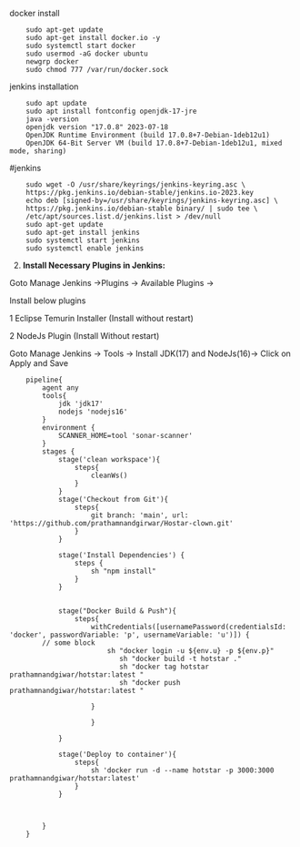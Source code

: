 docker install 

        sudo apt-get update
        sudo apt-get install docker.io -y
        sudo systemctl start docker
        sudo usermod -aG docker ubuntu
        newgrp docker
        sudo chmod 777 /var/run/docker.sock


jenkins installation


        sudo apt update
        sudo apt install fontconfig openjdk-17-jre
        java -version
        openjdk version "17.0.8" 2023-07-18
        OpenJDK Runtime Environment (build 17.0.8+7-Debian-1deb12u1)
        OpenJDK 64-Bit Server VM (build 17.0.8+7-Debian-1deb12u1, mixed mode, sharing)

#jenkins

        sudo wget -O /usr/share/keyrings/jenkins-keyring.asc \
        https://pkg.jenkins.io/debian-stable/jenkins.io-2023.key
        echo deb [signed-by=/usr/share/keyrings/jenkins-keyring.asc] \
        https://pkg.jenkins.io/debian-stable binary/ | sudo tee \
        /etc/apt/sources.list.d/jenkins.list > /dev/null
        sudo apt-get update
        sudo apt-get install jenkins
        sudo systemctl start jenkins
        sudo systemctl enable jenkins

2. **Install Necessary Plugins in Jenkins:**

Goto Manage Jenkins →Plugins → Available Plugins →

Install below plugins

1 Eclipse Temurin Installer (Install without restart)

2 NodeJs Plugin (Install Without restart)

Goto Manage Jenkins → Tools → Install JDK(17) and NodeJs(16)→ Click on Apply and Save








        pipeline{
            agent any
            tools{
                jdk 'jdk17'
                nodejs 'nodejs16'
            }
            environment {
                SCANNER_HOME=tool 'sonar-scanner'
            }
            stages {
                stage('clean workspace'){
                    steps{
                        cleanWs()
                    }
                }
                stage('Checkout from Git'){
                    steps{
                        git branch: 'main', url: 'https://github.com/prathamnandgirwar/Hostar-clown.git'
                    }
                }
               
                stage('Install Dependencies') {
                    steps {
                        sh "npm install"
                    }
                }
                 
            
                stage("Docker Build & Push"){
                    steps{
                        withCredentials([usernamePassword(credentialsId: 'docker', passwordVariable: 'p', usernameVariable: 'u')]) {
            // some block
                            sh "docker login -u ${env.u} -p ${env.p}"
                               sh "docker build -t hotstar ."
                               sh "docker tag hotstar prathamnandgiwar/hotstar:latest "
                               sh "docker push prathamnandgiwar/hotstar:latest "
                            
                        }
                         
                        }
                    
                }
               
                stage('Deploy to container'){
                    steps{
                        sh 'docker run -d --name hotstar -p 3000:3000 prathamnandgiwar/hotstar:latest'
                    }
                }
               
                
               
            }
        }
        

